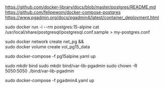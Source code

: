 https://github.com/docker-library/docs/blob/master/postgres/README.md
https://github.com/felipewom/docker-compose-postgres
https://www.pgadmin.org/docs/pgadmin4/latest/container_deployment.html

sudo docker run -i --rm postgres:15-alpine cat /usr/local/share/postgresql/postgresql.conf.sample > my-postgres.conf

sudo docker network create net_pg && \
sudo docker volume create vol_pg15_data

sudo docker-compose -f pg15alpine.yaml up

sudo mkdir bind
sudo mkdir bind/var-lib-pgadmin
sudo chown -R 5050:5050 ./bind/var-lib-pgadmin

sudo docker-compose -f pgadmin4.yaml up
